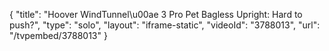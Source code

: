 {
    "title": "Hoover WindTunnel\u00ae 3 Pro Pet Bagless Upright: Hard to push?",
    "type": "solo",
    "layout": "iframe-static",
    "videoId": "3788013",
    "url": "\/tvpembed\/3788013"
}